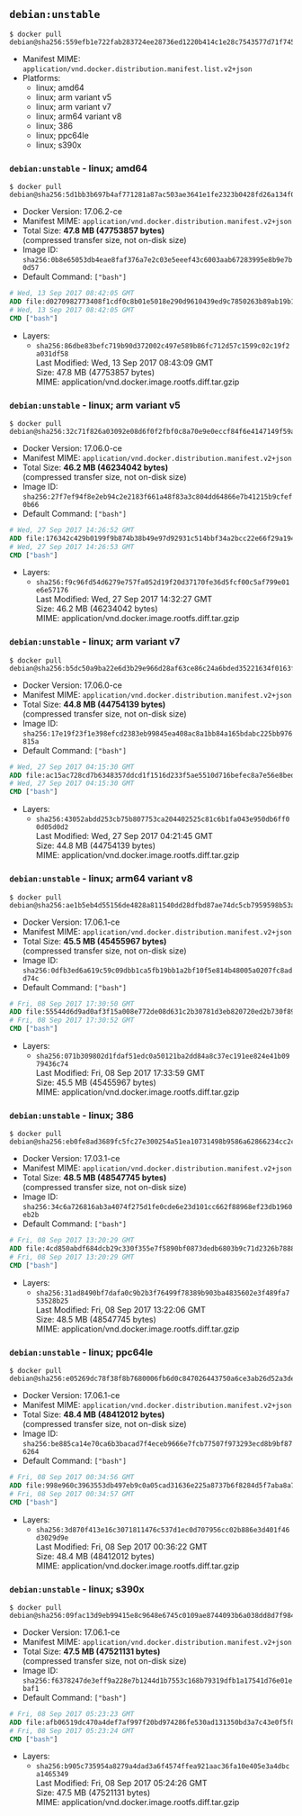 ## `debian:unstable`

```console
$ docker pull debian@sha256:559efb1e722fab283724ee28736ed1220b414c1e28c7543577d71f745fe33327
```

-	Manifest MIME: `application/vnd.docker.distribution.manifest.list.v2+json`
-	Platforms:
	-	linux; amd64
	-	linux; arm variant v5
	-	linux; arm variant v7
	-	linux; arm64 variant v8
	-	linux; 386
	-	linux; ppc64le
	-	linux; s390x

### `debian:unstable` - linux; amd64

```console
$ docker pull debian@sha256:5d1bb3b697b4af771281a87ac503ae3641e1fe2323b0428fd26a134f062e65a1
```

-	Docker Version: 17.06.2-ce
-	Manifest MIME: `application/vnd.docker.distribution.manifest.v2+json`
-	Total Size: **47.8 MB (47753857 bytes)**  
	(compressed transfer size, not on-disk size)
-	Image ID: `sha256:0b8e65053db4eae8faf376a7e2c03e5eeef43c6003aab67283995e8b9e7b0d57`
-	Default Command: `["bash"]`

```dockerfile
# Wed, 13 Sep 2017 08:42:05 GMT
ADD file:d0270982773408f1cdf0c8b01e5018e290d9610439ed9c7850263b89ab19b137 in / 
# Wed, 13 Sep 2017 08:42:05 GMT
CMD ["bash"]
```

-	Layers:
	-	`sha256:86dbe83befc719b90d372002c497e589b86fc712d57c1599c02c19f2a031df58`  
		Last Modified: Wed, 13 Sep 2017 08:43:09 GMT  
		Size: 47.8 MB (47753857 bytes)  
		MIME: application/vnd.docker.image.rootfs.diff.tar.gzip

### `debian:unstable` - linux; arm variant v5

```console
$ docker pull debian@sha256:32c71f826a03092e08d6f0f2fbf0c8a70e9e0eccf84f6e4147149f59af70f2ec
```

-	Docker Version: 17.06.0-ce
-	Manifest MIME: `application/vnd.docker.distribution.manifest.v2+json`
-	Total Size: **46.2 MB (46234042 bytes)**  
	(compressed transfer size, not on-disk size)
-	Image ID: `sha256:27f7ef94f8e2eb94c2e2183f661a48f83a3c804dd64866e7b41215b9cfef0b66`
-	Default Command: `["bash"]`

```dockerfile
# Wed, 27 Sep 2017 14:26:52 GMT
ADD file:176342c429b0199f9b874b38b49e97d92931c514bbf34a2bcc22e66f29a1945a in / 
# Wed, 27 Sep 2017 14:26:53 GMT
CMD ["bash"]
```

-	Layers:
	-	`sha256:f9c96fd54d6279e757fa052d19f20d37170fe36d5fcf00c5af799e01e6e57176`  
		Last Modified: Wed, 27 Sep 2017 14:32:27 GMT  
		Size: 46.2 MB (46234042 bytes)  
		MIME: application/vnd.docker.image.rootfs.diff.tar.gzip

### `debian:unstable` - linux; arm variant v7

```console
$ docker pull debian@sha256:b5dc50a9ba22e6d3b29e966d28af63ce86c24a6bded35221634f0163f2fd5f8d
```

-	Docker Version: 17.06.0-ce
-	Manifest MIME: `application/vnd.docker.distribution.manifest.v2+json`
-	Total Size: **44.8 MB (44754139 bytes)**  
	(compressed transfer size, not on-disk size)
-	Image ID: `sha256:17e19f23f1e398efcd2383eb99845ea408ac8a1bb84a165bdabc225bb976815a`
-	Default Command: `["bash"]`

```dockerfile
# Wed, 27 Sep 2017 04:15:30 GMT
ADD file:ac15ac728cd7b6348357ddcd1f1516d233f5ae5510d716befec8a7e56e8bedf5 in / 
# Wed, 27 Sep 2017 04:15:30 GMT
CMD ["bash"]
```

-	Layers:
	-	`sha256:43052abdd253cb75b807753ca204402525c81c6b1fa043e950db6ff00d05d0d2`  
		Last Modified: Wed, 27 Sep 2017 04:21:45 GMT  
		Size: 44.8 MB (44754139 bytes)  
		MIME: application/vnd.docker.image.rootfs.diff.tar.gzip

### `debian:unstable` - linux; arm64 variant v8

```console
$ docker pull debian@sha256:ae1b5eb4d55156de4828a811540dd28dfbd87ae74dc5cb7959598b53aa989888
```

-	Docker Version: 17.06.1-ce
-	Manifest MIME: `application/vnd.docker.distribution.manifest.v2+json`
-	Total Size: **45.5 MB (45455967 bytes)**  
	(compressed transfer size, not on-disk size)
-	Image ID: `sha256:0dfb3ed6a619c59c09dbb1ca5fb19bb1a2bf10f5e814b48005a0207fc8add74c`
-	Default Command: `["bash"]`

```dockerfile
# Fri, 08 Sep 2017 17:30:50 GMT
ADD file:55544d6d9ad0af3f15a008e772de08d631c2b30781d3eb820720ed2b730f89ea in / 
# Fri, 08 Sep 2017 17:30:52 GMT
CMD ["bash"]
```

-	Layers:
	-	`sha256:071b309802d1fdaf51edc0a50121ba2dd84a8c37ec191ee824e41b0979436c74`  
		Last Modified: Fri, 08 Sep 2017 17:33:59 GMT  
		Size: 45.5 MB (45455967 bytes)  
		MIME: application/vnd.docker.image.rootfs.diff.tar.gzip

### `debian:unstable` - linux; 386

```console
$ docker pull debian@sha256:eb0fe8ad3689fc5fc27e300254a51ea10731498b9586a62866234cc2cb5b06f4
```

-	Docker Version: 17.03.1-ce
-	Manifest MIME: `application/vnd.docker.distribution.manifest.v2+json`
-	Total Size: **48.5 MB (48547745 bytes)**  
	(compressed transfer size, not on-disk size)
-	Image ID: `sha256:34c6a726816ab3a4074f275d1fe0cde6e23d101cc662f88968ef23db1960eb2b`
-	Default Command: `["bash"]`

```dockerfile
# Fri, 08 Sep 2017 13:20:29 GMT
ADD file:4cd850abdf684dcb29c330f355e7f5890bf0873dedb6803b9c71d2326b78880f in / 
# Fri, 08 Sep 2017 13:20:29 GMT
CMD ["bash"]
```

-	Layers:
	-	`sha256:31ad8490bf7dafa0c9b2b3f76499f78389b903ba4835602e3f489fa753528b25`  
		Last Modified: Fri, 08 Sep 2017 13:22:06 GMT  
		Size: 48.5 MB (48547745 bytes)  
		MIME: application/vnd.docker.image.rootfs.diff.tar.gzip

### `debian:unstable` - linux; ppc64le

```console
$ docker pull debian@sha256:e05269dc78f38f8b7680006fb6d0c847026443750a6ce3ab26d52a3ded694cf8
```

-	Docker Version: 17.06.1-ce
-	Manifest MIME: `application/vnd.docker.distribution.manifest.v2+json`
-	Total Size: **48.4 MB (48412012 bytes)**  
	(compressed transfer size, not on-disk size)
-	Image ID: `sha256:be885ca14e70ca6b3bacad7f4eceb9666e7fcb77507f973293ecd8b9bf876264`
-	Default Command: `["bash"]`

```dockerfile
# Fri, 08 Sep 2017 00:34:56 GMT
ADD file:998e960c3963553db497eb9c0a05cad31636e225a8737b6f8284d5f7aba8a767 in / 
# Fri, 08 Sep 2017 00:34:57 GMT
CMD ["bash"]
```

-	Layers:
	-	`sha256:3d870f413e16c3071811476c537d1ec0d707956cc02b886e3d401f46d3029d9e`  
		Last Modified: Fri, 08 Sep 2017 00:36:22 GMT  
		Size: 48.4 MB (48412012 bytes)  
		MIME: application/vnd.docker.image.rootfs.diff.tar.gzip

### `debian:unstable` - linux; s390x

```console
$ docker pull debian@sha256:09fac13d9eb99415e8c9648e6745c0109ae8744093b6a038dd8d7f984f45f373
```

-	Docker Version: 17.06.1-ce
-	Manifest MIME: `application/vnd.docker.distribution.manifest.v2+json`
-	Total Size: **47.5 MB (47521131 bytes)**  
	(compressed transfer size, not on-disk size)
-	Image ID: `sha256:f6378247de3eff9a228e7b1244d1b7553c168b79319dfb1a17541d76e01ebaf1`
-	Default Command: `["bash"]`

```dockerfile
# Fri, 08 Sep 2017 05:23:23 GMT
ADD file:afb06519dc470a4def7af997f20bd974286fe530ad131350bd3a7c43e0f5f89f in / 
# Fri, 08 Sep 2017 05:23:24 GMT
CMD ["bash"]
```

-	Layers:
	-	`sha256:b905c735954a8279a4dad3a6f4574ffea921aac36fa10e405e3a4dbca1465349`  
		Last Modified: Fri, 08 Sep 2017 05:24:26 GMT  
		Size: 47.5 MB (47521131 bytes)  
		MIME: application/vnd.docker.image.rootfs.diff.tar.gzip
